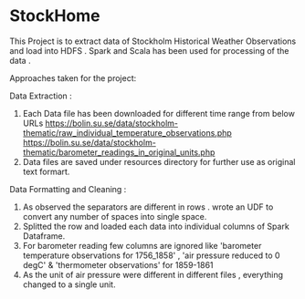 # StockHome
This Project is to extract data of Stockholm Historical Weather Observations and load into HDFS . Spark and Scala has been used for processing of the data .

Approaches taken for the project:

Data Extraction :
1. Each Data file has been downloaded for different time range from below URLs
https://bolin.su.se/data/stockholm-thematic/raw_individual_temperature_observations.php
https://bolin.su.se/data/stockholm-thematic/barometer_readings_in_original_units.php
2. Data files are saved under resources directory for further use as original text formart.

Data Formatting and Cleaning :
1. As observed the separators are different in rows . wrote an UDF to convert any number of spaces into single space.
2. Splitted the row and loaded each data into individual columns of Spark Dataframe.
3. For barometer reading few columns are ignored like 'barometer temperature observations for 1756_1858' , 'air pressure reduced to 0 degC' & 'thermometer observations' for 1859-1861
4. As the unit of air pressure were different in different files , everything changed to a single unit.

